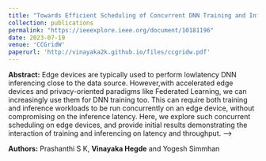 ```yaml
---
title: "Towards Efficient Scheduling of Concurrent DNN Training and Inferencing on Accelerated Edges"
collection: publications
permalink: "https://ieeexplore.ieee.org/document/10181196"
date: 2023-07-19
venue: 'CCGridW'
paperurl: 'http://vinayaka2k.github.io/files/ccgridw.pdf'
---
```

**Abstract:** Edge devices are typically used to perform lowlatency DNN inferencing close to the data source. However,with accelerated edge devices and privacy-oriented paradigms like Federated Learning, we can increasingly use them for DNN training too. This can require both training and inference workloads to be run concurrently on an edge device, without compromising on the inference latency. Here, we explore such concurrent scheduling on edge devices, and provide initial results demonstrating the interaction of training and inferencing on latency and throughput.   -->

**Authors:** Prashanthi S K, **Vinayaka Hegde** and Yogesh Simmhan